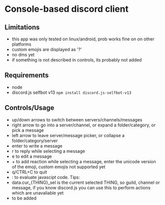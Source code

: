 # Console-based discord client

## Limitations
 - this app was only tested on linux/android, prob works fine on on other platforms
 - custom emojis are displayed as '?'
 - no dms yet
 - if something is not described in controls, its probably not added

## Requirements
 - node
 - discord.js selfbot v13
   `npm install discord.js-selfbot-v13`
## Controls/Usage
 - up/down arrows to switch between servers/channels/messages
 - right arrow to go into a server/channel, or expand a folder/category, or pick a message
 - left arrow to leave server/message picker, or collapse a folder/category/server
 - enter to write a message
 - r to reply while selecting a message
 - e to edit a message
 - \+ to add reaction while selecting a message,
   enter the unicode version of the emoji, custom emojis not supported yet
 - q/CTRL+C to quit
 - : to evaluate javascipt code. Tips:
  - data.cur\_{THING}\_sel is the current selected THING, so guild, channel or message, if you know discord.js you can use this to perform actions which are unavaliable yet
  - to be added
